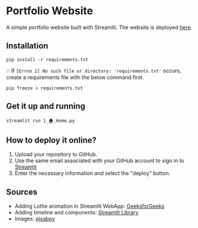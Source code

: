 # Portfolio Website
A simple portfolio website built with Streamlit. The website is deployed [here](https://vicky-playground-portfolio-template-1--home-ehxx2f.streamlit.app/).

## Installation
```
pip install -r requirements.txt
```
💡 If `[Errno 2] No such file or directory: 'requirements.txt'` occurs, create a requirements file with the below command first.
```
pip freeze > requirements.txt
```

## Get it up and running
```
streamlit run 1_🏠_Home.py
```

## How to deploy it online?
1.  Upload your repository to GitHub. 
2. Use the same email associated with your GitHub account to sign in to [Streamlit](https://streamlit.io/)
3. Enter the necessary information and select the "deploy" button.

## Sources
* Adding Lottie animation in Streamlit WebApp: [GeeksforGeeks](https://www.geeksforgeeks.org/adding-lottie-animation-in-streamlit-webapp/)
* Adding timeline and components: [Streamlit Library](https://docs.streamlit.io/library)
* Images: [pixaboy](https://pixabay.com/)

